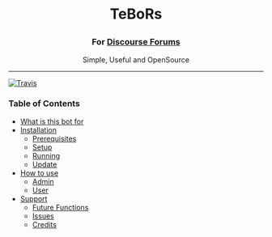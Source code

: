 # <p align="center">TeBoRs <br> 
### <p align="center">For [Discourse Forums](http://discourse.org)</p>
<p align="center"> Simple, Useful and OpenSource</p>

---

[![Travis](https://img.shields.io/travis/rust-lang/rust.svg?style=flat-square)](https://github.com/barreeeiroo/TeBoRs)
### Table of Contents
  * [What is this bot for](#getting-started)
  * [Installation](#writing-your-first-bot)
    * [Prerequisites](#prerequisites)
    * [Setup](#seup)
    * [Running](#running)
    * [Update](#update)
  * [How to use](#how-to-use)
    * [Admin](#admin)
    * [User](#user)
  * [Support](#support)
    * [Future Functions](#future-functions)
    * [Issues](#issues)
    * [Credits](#credits)
